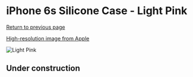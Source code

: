 # iPhone 6s Silicone Case - Light Pink

[Return to previous page](/iphone_6)

[High-resolution image from Apple](https://store.storeimages.cdn-apple.com/8756/as-images.apple.com/is/MM682?wid=4500&hei=4500&fmt=png)

<div style="width: 512px"><img src="/almost_uncompressed/MM682.webp" alt="Light Pink"></div>

## Under construction
